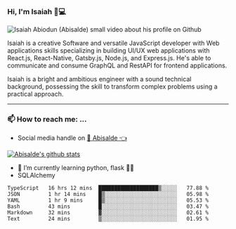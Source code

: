 ### Hi, I'm Isaiah 🌻💻

<img src="https://res.cloudinary.com/abisalde/image/upload/c_scale,h_311,w_816/v1616039512/Abisalde_github.gif" alt="Isaiah Abiodun (Abisalde) small video about his profile on Github">

Isaiah is a creative Software and versatile JavaScript developer with Web applications skills specializing in building UI/UX web applications with React.js, React-Native, Gatsby.js, Node.js, and Express.js. He's able to communicate and consume GraphQL and RestAPI for frontend applications.

Isaiah is a bright and ambitious engineer with a sound technical background, possessing the skill to transform complex problems using a practical approach.
<hr>

### 📫 How to reach me: ...
- Social media handle on <a href="https://twitter.com/abisalde">🔔  Abisalde   👈</a>


[![Abisalde's github stats](https://github-readme-stats.vercel.app/api?username=abisalde)](https://github.com/abisalde/github-readme-stats)

- 🌱 I’m currently learning python, flask 👨‍💻️
- SQLAlchemy



<!--
**abisalde/Abisalde** is a ✨ _special_ ✨ repository because its `README.md` (this file) appears on your GitHub profile.

Here are some ideas to get you started:

- 🔭 I’m currently working on data engineering
- 🌱 I’m currently learning python
- 👯 I’m looking to collaborate with open source community
- 🤔 I’m looking for help with ...
- 💬 Ask me about ...
- 📫 How to reach me: ...
- 😄 Pronouns: ...
- ⚡ Fun fact: ...
-->

<!--START_SECTION:waka-->

```text
TypeScript   16 hrs 12 mins  ███████████████████▒░░░░░   77.88 %
JSON         1 hr 14 mins    █▒░░░░░░░░░░░░░░░░░░░░░░░   05.98 %
YAML         1 hr 9 mins     █▒░░░░░░░░░░░░░░░░░░░░░░░   05.53 %
Bash         43 mins         █░░░░░░░░░░░░░░░░░░░░░░░░   03.47 %
Markdown     32 mins         ▓░░░░░░░░░░░░░░░░░░░░░░░░   02.61 %
Text         24 mins         ▒░░░░░░░░░░░░░░░░░░░░░░░░   01.95 %
```

<!--END_SECTION:waka-->

